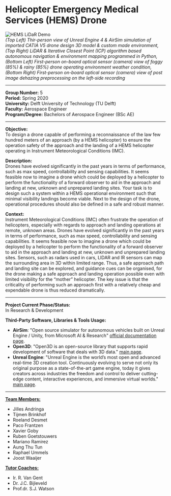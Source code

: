 # Helicopter Emergency Medical Services (HEMS) Drone


![HEMS LiDaR Demo](HEMSWorkingLiDaRDemo.gif)*<br>(Top Left) Thir-person view of Unreal Engine 4 & AirSim simulation of imported CATIA V5 drone design 3D model & custom made environment,<br> (Top Right) LiDAR & Iterative Closest Point (ICP) algorithm based autonomous navigation & environment mapping programmed in Python,<br> (Bottom Left) First-person on-board optical sensor (camera) view of foggy (85%) & rainy (85%) drone operating environment weather condition,<br> (Bottom Right) First-person on-board optical sensor (camera) view of post image dehazing preprocessing on the left-side recording*

***
**Group Number:** 5     
**Period:** Spring 2020     
**University:** Delft University of Technology (TU Delft)   
**Faculty:** Aerospace Engineer    
**Program/Degree:** Bachelors of Aerospace Engineer (BSc AE)

---

**Objective:**     
To design a drone capable of performing a reconnaissance of the law few hundred meters of an approach 
(by a HEMS helicopter) to ensure the operation safety of the approach and the landing of a HEMS helicopter
operating in Instrument Meteorological Conditions (IMC).        


**Description:**    
Drones have evolved significantly in the past years in terms of performance, such as max speed, controllability 
and sensing capabilities. It seems feasible now to imagine a drone which could be deployed by a helicopter to 
perform the functionality of a forward observer to aid in the approach and landing at new, unknown and 
unprepared landing sites. Your task is to design such a system within a HEMS operational environment such that 
minimal visibility landings become viable. Next to the design of the drone, operational procedures should also 
be defined in a safe and robust manner.     

**Context:**    
Instrument Meteorological Conditions (IMC) often frustrate the operation of helicopters, especially with 
regards to approach and landing operations at remote, unknown areas. Drones have evolved significantly in 
the past years in terms of performance, such as max speed, controllability and sensing capabilities. It seems 
feasible now to imagine a drone which could be deployed by a helicopter to perform the functionality of a 
forward observer to aid in the approach and landing at new, unknown and unprepared landing sites. Sensors, such 
as radars used in cars, LIDAR and IR sensors can map the surrounding area in 3D within limited range. Thus, a 
safe approach path and landing site can be explored, and guidance cues can be organised, for the drone making 
a safe approach and landing operation possible even with limited visibility for the “mother” helicopter. The 
key issue is that the criticality of performing such an approach first with a relatively cheap and expendable 
drone is thus reduced dramatically.

***     

**Project Current Phase/Status:**   
In Research & Development  

**Third-Party Software, Libraries & Tools Usage:**
- **AirSim**: "Open source simulator for autonomous vehicles built on 
Unreal Engine / Unity, from Microsoft AI & Research"
[official documentation page](https://microsoft.github.io/AirSim/).
- **Open3D**: "Open3D is an open-source library that supports rapid 
development of software that deals with 3D data." [main page](http://www.open3d.org/).
- **Unreal Engine**: "Unreal Engine is the world’s most open and advanced real-time 3D creation tool. 
Continuously evolving to serve not only its original purpose as a state-of-the-art game 
engine, today it gives creators across industries the freedom and control to deliver cutting-edge 
content, interactive experiences, and immersive virtual worlds." [main page](https://www.unrealengine.com/en-US/?sessionInvalidated=true).

***


<ins>**Team Members:**</ins>    
- Jilles Andringa
- Tijmen Brinkhof
- Roeland Desmet
- Paco Frantzen
- Xavier Goby
- Ruben Goetstouwers
- Mariano Ramirez
- Aung Thu Tun
- Raphael Ummels
- Joost Waaijer

<ins>**Tutor Coaches:**</ins>   
- Ir. R. Van Gent   
- Dr. J.C. Bijleveld      
- Prof.dr. S.J. Watson   



